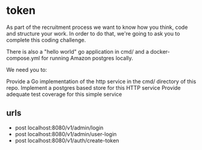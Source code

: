 # token
As part of the recruitment process we want to know how you think, code and structure your work. In order to do that, we're going to ask you to complete this coding challenge.  


There is also a "hello world" go application in cmd/ and a docker-compose.yml for running Amazon postgres locally.

We need you to:

Provide a Go implementation of the http service in the cmd/ directory of this repo.
Implement a postgres based store for this HTTP service
Provide adequate test coverage for this simple service

## urls
- post localhost:8080/v1/admin/login
- post localhost:8080/v1/admin/user-login
- post localhost:8080/v1/auth/create-token